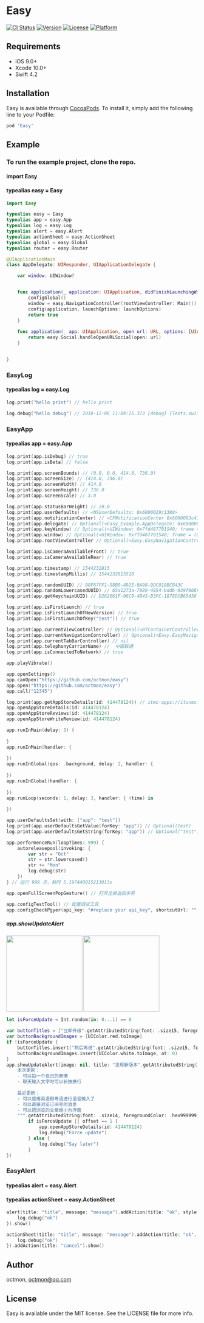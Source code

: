 # Easy

[![CI Status](https://img.shields.io/travis/OctMon/Easy.svg?style=flat)](https://travis-ci.org/OctMon/Easy)
[![Version](https://img.shields.io/cocoapods/v/Easy.svg?style=flat)](https://cocoapods.org/pods/Easy)
[![License](https://img.shields.io/cocoapods/l/Easy.svg?style=flat)](https://cocoapods.org/pods/Easy)
[![Platform](https://img.shields.io/cocoapods/p/Easy.svg?style=flat)](https://cocoapods.org/pods/Easy)

## Requirements
+ iOS 9.0+
+ Xcode 10.0+
+ Swift 4.2

## Installation

Easy is available through [CocoaPods](https://cocoapods.org). To install
it, simply add the following line to your Podfile:

```ruby
pod 'Easy'
```

## Example

### To run the example project, clone the repo.

#### import Easy
#### typealias easy = Easy

```swift
import Easy

typealias easy = Easy
typealias app = easy.App
typealias log = easy.Log
typealias alert = easy.Alert
typealias actionSheet = easy.ActionSheet
typealias global = easy.Global
typealias router = easy.Router

@UIApplicationMain
class AppDelegate: UIResponder, UIApplicationDelegate {

    var window: UIWindow?


    func application(_ application: UIApplication, didFinishLaunchingWithOptions launchOptions: [UIApplication.LaunchOptionsKey: Any]?) -> Bool {
        configGlobal()
        window = easy.NavigationController(rootViewController: Main()).makeRootViewController()
        config(application, launchOptions: launchOptions)
        return true
    }
    
    func application(_ app: UIApplication, open url: URL, options: [UIApplication.OpenURLOptionsKey : Any] = [:]) -> Bool {
        return easy.Social.handleOpenURLSocial(open: url)
    }


}
```

### EasyLog

#### typealias log = easy.Log
```swift
log.print("hello print") // hello print

log.debug("hello debug") // 2018-12-06 11:09:25.373 [debug] [Tests.swift:38] testEasyLog() > hello debug
```

### EasyApp

#### typealias app = easy.App
```swift
log.print(app.isDebug) // true
log.print(app.isBeta) // false

log.print(app.screenBounds) // (0.0, 0.0, 414.0, 736.0)
log.print(app.screenSize) // (414.0, 736.0)
log.print(app.screenWidth) // 414.0
log.print(app.screenHeight) // 736.0
log.print(app.screenScale) // 3.0

log.print(app.statusBarHeight) // 20.0
log.print(app.userDefaults) // <NSUserDefaults: 0x6000029c1380>
log.print(app.notificationCenter) // <CFNotificationCenter 0x6000003c4720 [0x10f4a5b68]
log.print(app.delegate) // Optional(<Easy_Example.AppDelegate: 0x600000f9ca00>)
log.print(app.keyWindow) // Optional(<UIWindow: 0x7fd487701540; frame = (0 0; 414 736); gestureRecognizers = <NSArray: 0x6000001c5b30>; layer = <UIWindowLayer: 0x600000fd8300>>)
log.print(app.window) // Optional(<UIWindow: 0x7fd487701540; frame = (0 0; 414 736); gestureRecognizers = <NSArray: 0x6000001c5b30>; layer = <UIWindowLayer: 0x600000fd8300>>)
log.print(app.rootViewController // Optional(<Easy.EasyNavigationController: 0x7fd48886f000>)

log.print(app.isCameraAvailableFront) // true
log.print(app.isCameraAvailableRear) // true

log.print(app.timestamp) // 1544232815
log.print(app.timestampMillis) // 1544232815518

log.print(app.randomUUID) // 90F67FF1-58B0-492E-9A98-9DC019BCB43C
log.print(app.randomLowercasedUUID) // 65a1273a-7889-4854-bddb-939f0089e88e
log.print(app.getKeychainUUID) // D262661F-06C8-4B45-B3FC-1878DCB65456

log.print(app.isFirstLaunch) // true
log.print(app.isFirstLaunchOfNewVersion) // true
log.print(app.isFirstLaunchOfKey("test")) // true

log.print(app.currentViewController) // Optional(<RTContainerController: 0x7fded3d0d770 contentViewController: <Easy_Example.Main: 0x7fded3d03e90>>)
log.print(app.currentNavigationController) // Optional(<Easy.EasyNavigationController: 0x7fded4832e00>)
log.print(app.currentTabBarController) // nil
log.print(app.telephonyCarrierName) //  中国联通
log.print(app.isConnectedToNetwork) // true

app.playVibrate()

app.openSettings()
app.canOpen("https://github.com/octmon/easy")
app.open("https://github.com/octmon/easy")
app.call("12345")

log.print(app.getAppStoreDetails(id: 414478124)) // itms-apps://itunes.apple.com/app/id414478124
app.openAppStoreDetails(id: 414478124)
app.openAppStoreReviews(id: 414478124)
app.openAppStoreWriteReview(id: 414478124)

app.runInMain(delay: 3) {
    
}
app.runInMain(handler: {
    
})
app.runInGlobal(qos: .background, delay: 2, handler: {
    
})
app.runInGlobal(handler: {
    
})
app.runLoop(seconds: 1, delay: 3, handler: { (time) in
    
})

app.userDefaultsSet(with: ["app": "test"])
log.print(app.userDefaultsGetValue(forKey: "app")) // Optional(test)
log.print(app.userDefaultsGetString(forKey: "app")) // Optional("test")

app.performenceRun(loopTimes: 999) {
    autoreleasepool(invoking: {
        var str = "Oct"
        str = str.lowercased()
        str += "Mon"
        log.debug(str)
    })
} // 运行 999 次，耗时 5.197448015213013s

app.openFullScreenPopGesture() // 打开全屏返回手势

app.configTestTool() // 配置调试工具
app.configCheckPgyer(api_key: "#replace your api_key", shortcutUrl: "", headerImage: nil, delay: 3, isWillEnterForegroundCheck: true) // 配置Pgyer检测更新
```

##### app.showUpdateAlert

<img src="https://github.com/OctMon/Easy/blob/assets/Simulator%20Screen%20Shot%20-%20iPhone%208%20Plus%20-%202018-12-28%20at%2010.22.59.png?raw=true" width="200" align=left />
<img src="https://github.com/OctMon/Easy/blob/assets/Simulator%20Screen%20Shot%20-%20iPhone%208%20Plus%20-%202018-12-28%20at%2010.23.04.png?raw=true" width="200" align=center />

```swift
let isForceUpdate = Int.random(in: 0...1) == 0

var buttonTitles = ["立即升级".getAttributedString(font: .size15, foregroundColor: UIColor.white)]
var buttonBackgroundImages = [UIColor.red.toImage]
if !isForceUpdate {
    buttonTitles.insert("稍后再说".getAttributedString(font: .size15, foregroundColor: .hex666666), at: 0)
    buttonBackgroundImages.insert(UIColor.white.toImage, at: 0)
}
app.showUpdateAlert(image: nil, title: "发现新版本".getAttributedString(font: .size21, foregroundColor: .hex333333).append(title: "  v6.7.3", font: .size12, foregroundColor: .hex999999), message: """
    本次更新：
    - 可以拍一个自己的表情
    - 聊天输入文字时可以长按换行
    
    最近更新：
    - 可以使用英语和粤语进行语音输入了
    - 可以直接浏览订阅号的消息
    - 可以把浏览的文章缩小为浮窗
    """.getAttributedString(font: .size14, foregroundColor: .hex999999, lineSpacing: 8), buttonTitles: buttonTitles, buttonBackgroundImages: buttonBackgroundImages, tap: { offset in
        if isForceUpdate || offset == 1 {
            app.openAppStoreDetails(id: 414478124)
            log.debug("Force update")
        } else {
            log.debug("Say later")
        }
})
```

### EasyAlert

#### typealias alert = easy.Alert
#### typealias actionSheet = easy.ActionSheet

```swift
alert(title: "title", message: "message").addAction(title: "ok", style: .default, handler: { (_) in
    log.debug("ok")
}).show()

actionSheet(title: "title", message: "message").addAction(title: "ok", style: .default, handler: { (_) in
    log.debug("ok")
}).addAction(title: "cancel").show()
```

## Author

octmon, octmon@qq.com

## License

Easy is available under the MIT license. See the LICENSE file for more info.
